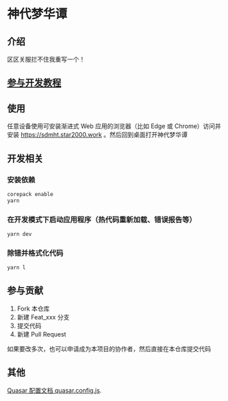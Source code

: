 # 神代梦华谭

## 介绍

区区关服拦不住我重写一个！

## [参与开发教程](参与开发教程.md)

## 使用

任意设备使用可安装渐进式 Web 应用的浏览器（比如 Edge 或 Chrome）访问并安装 https://sdmht.star2000.work 。然后回到桌面打开神代梦华谭

## 开发相关

### 安装依赖

```bash
corepack enable
yarn
```

### 在开发模式下启动应用程序（热代码重新加载、错误报告等）

```bash
yarn dev
```

### 除错并格式化代码

```bash
yarn l
```

## 参与贡献

1.  Fork 本仓库
2.  新建 Feat_xxx 分支
3.  提交代码
4.  新建 Pull Request

如果要改多次，也可以申请成为本项目的协作者，然后直接在本仓库提交代码

## 其他

[Quasar 配置文档 quasar.config.js](https://v2.quasar.dev/quasar-cli-webpack/quasar-config-js).
